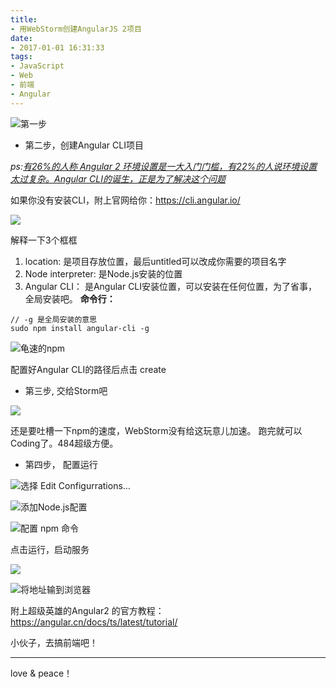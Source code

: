 ```yaml
---
title:
- 用WebStorm创建AngularJS 2项目
date:
- 2017-01-01 16:31:33
tags:
- JavaScript
- Web
- 前端
- Angular
---
```


![第一步](http://upload-images.jianshu.io/upload_images/1112615-08353dbd6359df86.png?imageMogr2/auto-orient/strip%7CimageView2/2/w/1240)

+ 第二步，创建Angular CLI项目

_ps:[有26%的人称 Angular 2 环境设置是一大入门门槛，有22%的人说环境设置太过复杂。Angular CLI的诞生，正是为了解决这个问题](http://www.infoq.com/cn/news/2016/05/angular-cli-ng-conf-2016)_

如果你没有安装CLI，附上官网给你：https://cli.angular.io/


![](http://upload-images.jianshu.io/upload_images/1112615-081998ce3212083c.png?imageMogr2/auto-orient/strip%7CimageView2/2/w/1240)
<!--more-->

解释一下3个框框
1. location: 是项目存放位置，最后untitled可以改成你需要的项目名字
2. Node interpreter: 是Node.js安装的位置
3. Angular CLI： 是Angular CLI安装位置，可以安装在任何位置，为了省事，全局安装吧。
**命令行：**
```
// -g 是全局安装的意思
sudo npm install angular-cli -g
```

![龟速的npm](http://upload-images.jianshu.io/upload_images/1112615-be60cb80930fbf66.png?imageMogr2/auto-orient/strip%7CimageView2/2/w/1240)

配置好Angular CLI的路径后点击 create

+ 第三步, 交给Storm吧

![](http://upload-images.jianshu.io/upload_images/1112615-47ecfd4ea6fc6110.png?imageMogr2/auto-orient/strip%7CimageView2/2/w/1240)

还是要吐槽一下npm的速度，WebStorm没有给这玩意儿加速。
跑完就可以Coding了。484超级方便。

+ 第四步， 配置运行

![选择  Edit Configurrations…](http://upload-images.jianshu.io/upload_images/1112615-2476d5776e88ca4b.png?imageMogr2/auto-orient/strip%7CimageView2/2/w/1240)


![添加Node.js配置](http://upload-images.jianshu.io/upload_images/1112615-99cde7e9fc02afac.png?imageMogr2/auto-orient/strip%7CimageView2/2/w/1240)



![配置 npm 命令](http://upload-images.jianshu.io/upload_images/1112615-6a5747598c148c93.png?imageMogr2/auto-orient/strip%7CimageView2/2/w/1240)

点击运行，启动服务

![](http://upload-images.jianshu.io/upload_images/1112615-bdd32088e1b01e00.png?imageMogr2/auto-orient/strip%7CimageView2/2/w/1240)


![将地址输到浏览器](http://upload-images.jianshu.io/upload_images/1112615-a0f61e80fff684d1.png?imageMogr2/auto-orient/strip%7CimageView2/2/w/1240)



附上超级英雄的Angular2 的官方教程：https://angular.cn/docs/ts/latest/tutorial/


小伙子，去搞前端吧！

----
love & peace！
